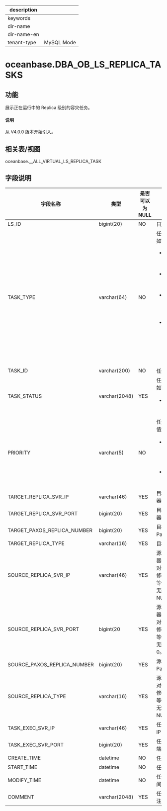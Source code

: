 |description||
|---|---|
|keywords||
|dir-name||
|dir-name-en||
|tenant-type|MySQL Mode|

# oceanbase.DBA_OB_LS_REPLICA_TASKS

## 功能

展示正在运行中的 Replica 级别的容灾任务。

<main id="notice" type='explain'>
  <h4>说明</h4>
  <p>从 V4.0.0 版本开始引入。</p>
</main>

## 相关表/视图

oceanbase.__ALL_VIRTUAL_LS_REPLICA_TASK

## 字段说明

| 字段名称                | 类型           | 是否可以为 NULL     | 描述               |
|------------------------|----------------|--------------------|--------------------|
| LS_ID                  | bigint(20)     | NO                 |   日志流 ID        |
| TASK_TYPE              | varchar(64)    | NO                 | 任务类型，取值如下：<ul><li>MIGRATE REPLICA：迁移副本</li> <li>ADD REPLICA：增加副本</li><li>REMOVE PAXOS REPLICA：删除副本</li><li>MODIFY PAXOS REPLICA NUMBER：修改法定副本数</li></ul>|
| TASK_ID                | varchar(200)   | NO                 | 任务 ID            |
| TASK_STATUS            | varchar(2048)  | YES                | 任务状态，取值如下：<ul><li>`INPROGRESS`：调度运行中</li></ul> |
| PRIORITY               | varchar(5)     | NO                 | 任务优先级，取值如下：<ul><li>LOW：低优先级任务，仅迁移任务可能为低优先级</li><li>HIGH：高优先级任务</li></ul>|
| TARGET_REPLICA_SVR_IP  | varchar(46)    | YES                | 目标副本所在机器的 IP 地址 |
| TARGET_REPLICA_SVR_PORT| bigint(20)     | YES                | 目标副本所在机器的端口号 |
| TARGET_PAXOS_REPLICA_NUMBER | bigint(20)| YES                | 目标副本法定 Paxos 副本数量 |
| TARGET_REPLICA_TYPE    | varchar(16)    | YES                | 目标副本类型 |
| SOURCE_REPLICA_SVR_IP  | varchar(46)    | YES                | 源端副本所在机器的 IP 地址。</br>对于删除副本、修改法定副本数等任务，该字段无效，展示为 NULL。|
| SOURCE_REPLICA_SVR_PORT| bigint(20      |YES                 | 源端副本所在机器的端口号。</br>对于删除副本、修改法定副本数等任务，该字段无效，展示为 0。|
| SOURCE_PAXOS_REPLICA_NUMBER | bigint(20)| YES                | 源端副本法定 Paxos 副本数量 |
| SOURCE_REPLICA_TYPE    | varchar(16)    | YES                | 源端副本类型。</br>对于删除副本、修改法定副本数等任务，该字段无效，展示为 NULL。 |
| TASK_EXEC_SVR_IP       | varchar(46)    | YES                | 任务执行机器的 IP 地址 |
| TASK_EXEC_SVR_PORT     | bigint(20)     | YES                | 任务执行机器的端口号 |
| CREATE_TIME            | datetime       | NO                 | 任务生成时间 |
| START_TIME             | datetime       | NO                 | 任务调度时间 |
| MODIFY_TIME            | datetime       | NO                 | 任务状态更新时间 |
| COMMENT                | varchar(2048)  | YES                | 任务生成原因备注 |
